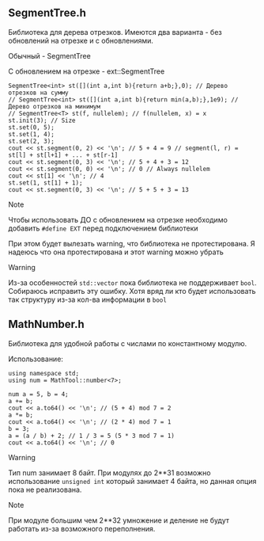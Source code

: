 ## SegmentTree.h

Библиотека для дерева отрезков. 
Имеются два варианта - без обновлений на отрезке и с обновлениями. 

Обычный - SegmentTree

С обновлением на отрезке - ext::SegmentTree

```
SegmentTree<int> st([](int a,int b){return a+b;},0); // Дерево отрезков на сумму
// SegmentTree<int> st([](int a,int b){return min(a,b);},1e9); // Дерево отрезков на минимум
// SegmentTree<T> st(f, nullelem); // f(nullelem, x) = x
st.init(3); // Size
st.set(0, 5);
st.set(1, 4);
st.set(2, 3);
cout << st.segment(0, 2) << '\n'; // 5 + 4 = 9 // segment(l, r) = st[l] + st[l+1] + ... + st[r-1]
cout << st.segment(0, 3) << '\n'; // 5 + 4 + 3 = 12
cout << st.segment(0, 0) << '\n'; // 0 // Always nullelem
cout << st[1] << '\n'; // 4
st.set(1, st[1] + 1);
cout << st.segment(0, 3) << '\n'; // 5 + 5 + 3 = 13

```
> [!NOTE]
> Чтобы использовать ДО с обновлением на отрезке необходимо добавить ```#define EXT``` перед подключением библиотеки
> 
> При этом будет вылезать warning, что библиотека не протестирована. Я надеюсь что она протестирована и этот warning можно убрать

> [!WARNING]
> Из-за особенностей ```std::vector``` пока библиотека не поддерживает ```bool```. Собираюсь исправить эту ошибку. Хотя вряд ли кто будет использовать так структуру из-за кол-ва информации в ```bool```
>

## MathNumber.h

Библиотека для удобной работы с числами по константному модулю.

Использование:

```
using namespace std;
using num = MathTool::number<7>;

num a = 5, b = 4;
a += b;
cout << a.to64() << '\n'; // (5 + 4) mod 7 = 2
a *= b;
cout << a.to64() << '\n'; // (2 * 4) mod 7 = 1
b = 3;
a = (a / b) + 2; // 1 / 3 = 5 (5 * 3 mod 7 = 1)
cout << a.to64() << '\n'; // 0
```

> [!WARNING]
> Тип num занимает 8 байт. При модулях до 2**31 возможно использование ```unsigned int``` который занимает 4 байта, но данная опция пока не реализована.
>

> [!NOTE]
> При модуле большим чем 2**32 умножение и деление не будут работать из-за возможного переполнения.
> 
